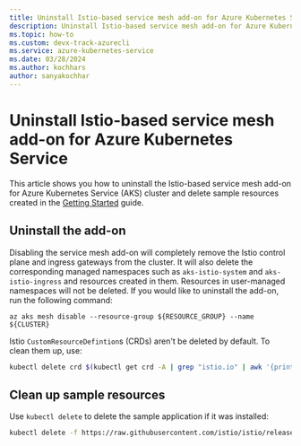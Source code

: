```yaml
---
title: Uninstall Istio-based service mesh add-on for Azure Kubernetes Service
description: Uninstall Istio-based service mesh add-on for Azure Kubernetes Service
ms.topic: how-to
ms.custom: devx-track-azurecli
ms.service: azure-kubernetes-service
ms.date: 03/28/2024
ms.author: kochhars
author: sanyakochhar
---
```


# Uninstall Istio-based service mesh add-on for Azure Kubernetes Service

This article shows you how to uninstall the Istio-based service mesh add-on for Azure Kubernetes Service (AKS) cluster and delete sample resources created in the [Getting Started][istio-getting-started] guide.

## Uninstall the add-on
Disabling the service mesh add-on will completely remove the Istio control plane and ingress gateways from the cluster. It will also delete the corresponding managed namespaces such as `aks-istio-system` and `aks-istio-ingress` and resources created in them. Resources in user-managed namespaces will not be deleted. If you would like to uninstall the add-on, run the following command:

```azurecli-interactive
az aks mesh disable --resource-group ${RESOURCE_GROUP} --name ${CLUSTER}
```

Istio `CustomResourceDefintion`s (CRDs) aren't be deleted by default. To clean them up, use:

```bash
kubectl delete crd $(kubectl get crd -A | grep "istio.io" | awk '{print $1}')
```

## Clean up sample resources

Use `kubectl delete` to delete the sample application if it was installed:

```bash
kubectl delete -f https://raw.githubusercontent.com/istio/istio/release-1.24/samples/bookinfo/platform/kube/bookinfo.yaml
```

<!--- Internal Links --->
[istio-getting-started]: istio-deploy-addon.md